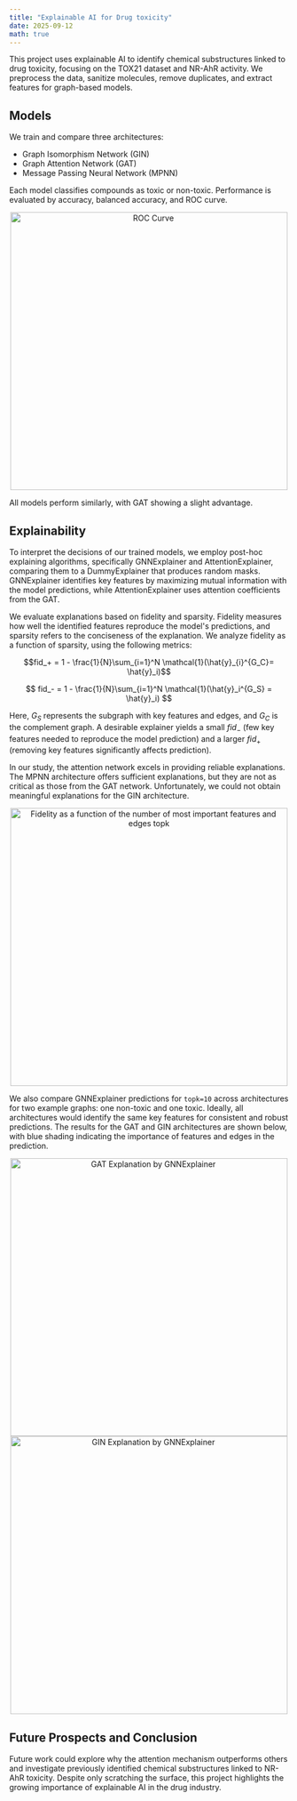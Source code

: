 ```yaml
---
title: "Explainable AI for Drug toxicity"
date: 2025-09-12
math: true
---
```

<div style="text-align:center;">
<a href="https://github.com/maxruhdorfer/xai-drug-discovery" target="_blank" style="margin-right:20px;">
  <i class="fab fa-github" style="font-size:2em;"></i>
</a>
<a href="https://www.erdosinstitute.org/_files/ugd/660616_0da58d56257f426e9ed943a93f434d76.pdf" target="_blank">
  <i class="fas fa-file-pdf" style="font-size:2em;color:#d9534f;"></i>
</a>
</div>

This project uses explainable AI to identify chemical substructures linked to drug toxicity, focusing on the TOX21 dataset and NR-AhR activity. We preprocess the data, sanitize molecules, remove duplicates, and extract features for graph-based models.

<!--more-->

## Models

We train and compare three architectures:

- Graph Isomorphism Network (GIN)
- Graph Attention Network (GAT)
- Message Passing Neural Network (MPNN)

Each model classifies compounds as toxic or non-toxic. Performance is evaluated by accuracy, balanced accuracy, and ROC curve.

<div style="text-align:center;">
  <img src="/figures/roc.png" alt="ROC Curve" width="500"/>
</div>

All models perform similarly, with GAT showing a slight advantage.

## Explainability

To interpret the decisions of our trained models, we employ post-hoc explaining algorithms, specifically GNNExplainer and AttentionExplainer, comparing them to a DummyExplainer that produces random masks. GNNExplainer identifies key features by maximizing mutual information with the model predictions, while AttentionExplainer uses attention coefficients from the GAT.

We evaluate explanations based on fidelity and sparsity. Fidelity measures how well the identified features reproduce the model's predictions, and sparsity refers to the conciseness of the explanation. We analyze fidelity as a function of sparsity, using the following metrics:

$$fid_+ = 1 - \frac{1}{N}\sum_{i=1}^N \mathcal{1}(\hat{y}_{i}^{G_C}= \hat{y}_i)$$ 

$$
fid_- = 1 - \frac{1}{N}\sum_{i=1}^N \mathcal{1}(\hat{y}_i^{G_S} = \hat{y}_i)
$$

Here, $G_{S}$ represents the subgraph with key features and edges, and $G_{C}$ is the complement graph. A desirable explainer yields a small $fid_-$ (few key features needed to reproduce the model prediction) and a larger $fid_+$ (removing key features significantly affects prediction).

In our study, the attention network excels in providing reliable explanations. The MPNN architecture offers sufficient explanations, but they are not as critical as those from the GAT network. Unfortunately, we could not obtain meaningful explanations for the GIN architecture.

<div style="text-align:center;">
    <img src="/figures/fidelity.png" alt="Fidelity as a function of the number of most important features and edges topk" width="500"/>
</div>

We also compare GNNExplainer predictions for `topk=10` across architectures for two example graphs: one non-toxic and one toxic. Ideally, all architectures would identify the same key features for consistent and robust predictions. The results for the GAT and GIN architectures are shown below, with blue shading indicating the importance of features and edges in the prediction.

<div style="text-align:center;">
  <img src="/figures/gat_explanation.png" alt="GAT Explanation by GNNExplainer" width="500"/>
  <img src="/figures/gin_explanation.png" alt="GIN Explanation by GNNExplainer" width="500"/>
</div>

## Future Prospects and Conclusion

Future work could explore why the attention mechanism outperforms others and investigate previously identified chemical substructures linked to NR-AhR toxicity. Despite only scratching the surface, this project highlights the growing importance of explainable AI in the drug industry.

